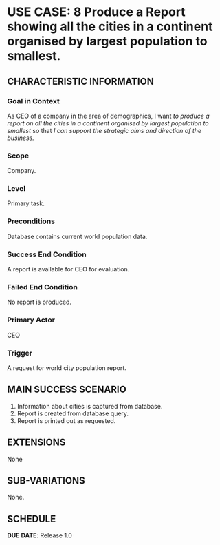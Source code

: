 # USE CASE: 8 Produce a Report showing all the cities in a continent organised by largest population to smallest.

## CHARACTERISTIC INFORMATION

### Goal in Context

As CEO of a company in the area of demographics, I want *to produce a report on all the cities in a continent organised by largest population to smallest* so that *I can support the strategic aims and direction of the business.*

### Scope

Company.

### Level

Primary task.

### Preconditions

Database contains current world population data.

### Success End Condition

A report is available for CEO for evaluation.

### Failed End Condition

No report is produced.

### Primary Actor

CEO

### Trigger

A request for world city population report.

## MAIN SUCCESS SCENARIO

1. Information about cities is captured from database.
2. Report is created from database query.
3. Report is printed out as requested.

## EXTENSIONS

None

## SUB-VARIATIONS

None.

## SCHEDULE

**DUE DATE**: Release 1.0